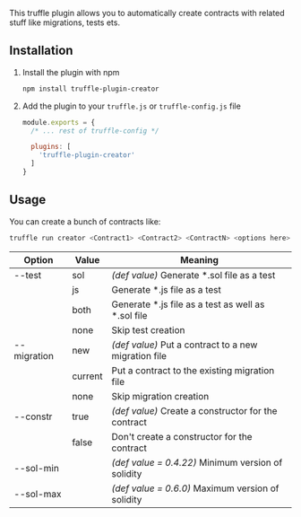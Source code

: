 This truffle plugin allows you to automatically create contracts with related stuff like migrations, tests ets.

## Installation
1. Install the plugin with npm
    ```sh
    npm install truffle-plugin-creator
    ```

2. Add the plugin to your `truffle.js` or `truffle-config.js` file
    ```js
    module.exports = {
      /* ... rest of truffle-config */

      plugins: [
        'truffle-plugin-creator'
      ]
    }
    ```

## Usage
You can create a bunch of contracts like:
```sh
truffle run creator <Contract1> <Contract2> <ContractN> <options here>
```

| Option | Value | Meaning |
|---------|---------| ---------|
| --test | sol | _(def value)_ Generate *.sol file as a test |
|  | js | Generate *.js file as a test |
|  | both | Generate *.js file as a test as well as *.sol file |
|  | none | Skip test creation |
| --migration | new | _(def value)_ Put a contract to a new migration file |
|  | current | Put a contract to the existing migration file |
|  | none | Skip migration creation |
| --constr | true | _(def value)_ Create a constructor for the contract |
|  | false | Don't create a constructor for the contract |
| --sol-min | <version> | _(def value = 0.4.22)_ Minimum version of solidity |
| --sol-max | <version> | _(def value = 0.6.0)_ Maximum version of solidity |